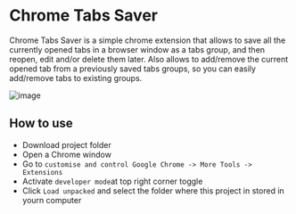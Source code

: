 # Chrome Tabs Saver

Chrome Tabs Saver is a simple chrome extension that allows to save all the currently opened tabs in a browser window as a tabs group, and then reopen, edit and/or delete them later. Also allows to add/remove the current opened tab from a previously saved tabs groups, so you can easily add/remove tabs to existing groups.

![image](https://user-images.githubusercontent.com/43031902/212571160-023bc409-3ed3-4953-9fa6-4ebc76a1eec8.png)


## How to use
- Download project folder
- Open a Chrome window
- Go to `customise and control Google Chrome -> More Tools -> Extensions`
- Activate `developer mode`at top right corner toggle
- Click `Load unpacked` and select the folder where this project in stored in yourn computer
